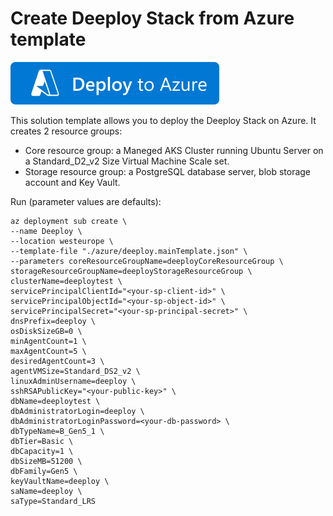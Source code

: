 # Create Deeploy Stack from Azure template

[![Deploy To Azure](https://raw.githubusercontent.com/Azure/azure-quickstart-templates/master/1-CONTRIBUTION-GUIDE/images/deploytoazure.svg?sanitize=true)](https://portal.azure.com/#create/Microsoft.Template/uri/https%3A%2F%2Fraw.githubusercontent.com%2Fdeeploy-ml%2Fiac-solution-templates%2Fmain%2Fazure%2Fdeeploy.mainTemplate.json)

This solution template allows you to deploy the Deeploy Stack on Azure. It creates 2 resource groups:
* Core resource group: a Maneged AKS Cluster running Ubuntu Server on a Standard_D2_v2 Size Virtual Machine Scale set.
* Storage resource group: a PostgreSQL database server, blob storage account and Key Vault.

Run (parameter values are defaults):

```
az deployment sub create \
--name Deeploy \
--location westeurope \
--template-file "./azure/deeploy.mainTemplate.json" \
--parameters coreResourceGroupName=deeployCoreResourceGroup \
storageResourceGroupName=deeployStorageResourceGroup \
clusterName=deeploytest \
servicePrincipalClientId="<your-sp-client-id>" \
servicePrincipalObjectId="<your-sp-object-id>" \
servicePrincipalSecret="<your-sp-principal-secret>" \
dnsPrefix=deeploy \
osDiskSizeGB=0 \
minAgentCount=1 \
maxAgentCount=5 \
desiredAgentCount=3 \
agentVMSize=Standard_DS2_v2 \
linuxAdminUsername=deeploy \
sshRSAPublicKey="<your-public-key>" \
dbName=deeploytest \
dbAdministratorLogin=deeploy \
dbAdministratorLoginPassword=<your-db-password> \
dbTypeName=B_Gen5_1 \
dbTier=Basic \
dbCapacity=1 \
dbSizeMB=51200 \
dbFamily=Gen5 \
keyVaultName=deeploy \
saName=deeploy \
saType=Standard_LRS
```
